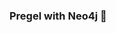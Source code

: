 ### Pregel with Neo4j 🚀



































































































































 





























































































































